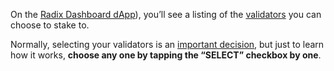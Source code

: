 On the [Radix Dashboard dApp](https://dashboard.radixdlt.com/network-staking)), you’ll see a listing of the [validators](?glossaryAnchor=validators) you can choose to stake to.

Normally, selecting your validators is an [important decision](https://learn.radixdlt.com/article/how-should-i-choose-validators-to-stake-to), but just to learn how it works, **choose any one by tapping the “SELECT” checkbox by one**.
